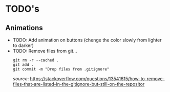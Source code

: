 # TODO's

## Animations

- TODO: Add animation on buttons (chenge the color slowly from lighter to darker)
- TODO: Remove files from git...
  ```
  git rm -r --cached .
  git add .
  git commit -m "Drop files from .gitignore"
  ```
  _source_: https://stackoverflow.com/questions/13541615/how-to-remove-files-that-are-listed-in-the-gitignore-but-still-on-the-repositor

